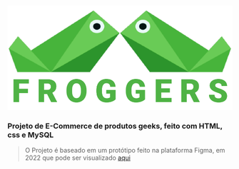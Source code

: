 <p align="center">
  <img src="logo.svg" alt="Logo Froggers">
</p>

### Projeto de E-Commerce de produtos geeks, feito com HTML, css e MySQL

> O Projeto é baseado em um protótipo feito na plataforma Figma, em 2022 que pode ser visualizado [aqui](https://www.figma.com/proto/Zfx0EGkNO9BIIvuj7KcctE/Design-Site-de-Camisetas?node-id=17%3A6)

